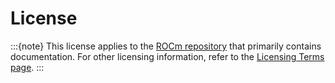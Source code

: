 # License

:::{note}
This license applies to the [ROCm repository](https://github.com/ROCm/ROCm) that
primarily contains documentation. For other licensing information, refer to the
[Licensing Terms page](./licensing).
:::

```{include} ../../LICENSE
```

```{include} ./licensing.md
```
